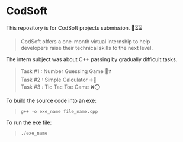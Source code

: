 # CodSoft
This repository is for CodSoft projects submission. 📣⏳⌛
>CodSoft offers a one-month virtual internship to help<br>
developers raise their technical skills to the next level.

The intern subject was about C++ passing by gradually difficult tasks.
>Task #1 : Number Guessing Game 🤔❓<br>
Task #2 : Simple Calculator ➕🟰 <br>
Task #3 : Tic Tac Toe Game ❌⭕ <br>

To build the source code into an exe:
>```g++ -o exe_name file_name.cpp```

To run the exe file:
>```./exe_name```
